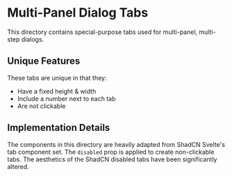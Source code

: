 # Multi-Panel Dialog Tabs

This directory contains special-purpose tabs used for multi-panel, multi-step dialogs.

## Unique Features
These tabs are unique in that they:
- Have a fixed height & width
- Include a number next to each tab
- Are not clickable

## Implementation Details

The components in this directory are heavily adapted from ShadCN Svelte's tab component set. The `disabled` prop is applied to create non-clickable tabs. The aesthetics of the ShadCN disabled tabs have been significantly altered.